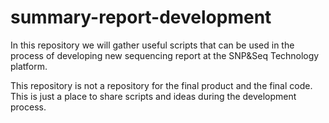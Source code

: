 # summary-report-development
In this repository we will gather useful scripts that can be used in the process of developing new sequencing report at the SNP&amp;Seq Technology platform.

This repository is not a repository for the final product and the final code. This is just a place to share scripts and ideas during the development process.
